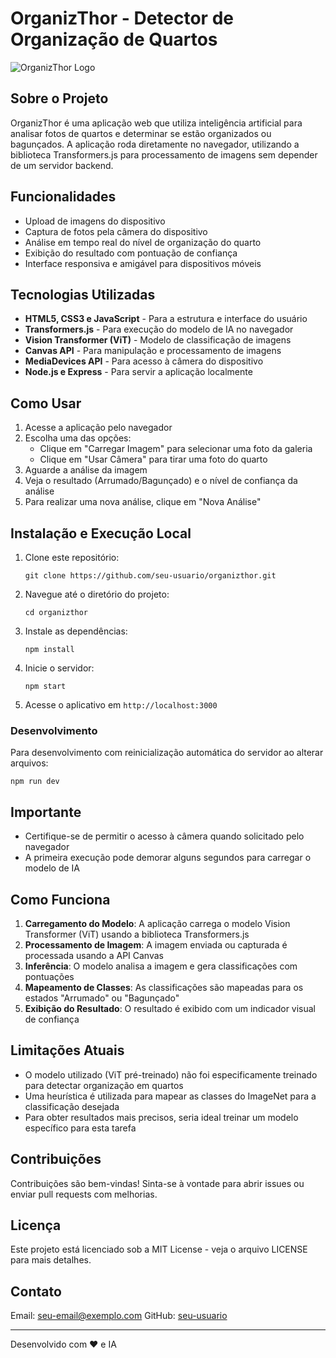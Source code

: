 # OrganizThor - Detector de Organização de Quartos

![OrganizThor Logo](https://img.shields.io/badge/OrganizThor-1.0-blue)

## Sobre o Projeto

OrganizThor é uma aplicação web que utiliza inteligência artificial para analisar fotos de quartos e determinar se estão organizados ou bagunçados. A aplicação roda diretamente no navegador, utilizando a biblioteca Transformers.js para processamento de imagens sem depender de um servidor backend.

## Funcionalidades

- Upload de imagens do dispositivo
- Captura de fotos pela câmera do dispositivo
- Análise em tempo real do nível de organização do quarto
- Exibição do resultado com pontuação de confiança
- Interface responsiva e amigável para dispositivos móveis

## Tecnologias Utilizadas

- **HTML5, CSS3 e JavaScript** - Para a estrutura e interface do usuário
- **Transformers.js** - Para execução do modelo de IA no navegador
- **Vision Transformer (ViT)** - Modelo de classificação de imagens
- **Canvas API** - Para manipulação e processamento de imagens
- **MediaDevices API** - Para acesso à câmera do dispositivo
- **Node.js e Express** - Para servir a aplicação localmente

## Como Usar

1. Acesse a aplicação pelo navegador
2. Escolha uma das opções:
   - Clique em "Carregar Imagem" para selecionar uma foto da galeria
   - Clique em "Usar Câmera" para tirar uma foto do quarto
3. Aguarde a análise da imagem
4. Veja o resultado (Arrumado/Bagunçado) e o nível de confiança da análise
5. Para realizar uma nova análise, clique em "Nova Análise"

## Instalação e Execução Local

1. Clone este repositório:
   ```
   git clone https://github.com/seu-usuario/organizthor.git
   ```

2. Navegue até o diretório do projeto:
   ```
   cd organizthor
   ```

3. Instale as dependências:
   ```
   npm install
   ```

4. Inicie o servidor:
   ```
   npm start
   ```

5. Acesse o aplicativo em `http://localhost:3000`

### Desenvolvimento

Para desenvolvimento com reinicialização automática do servidor ao alterar arquivos:

```
npm run dev
```

## Importante

- Certifique-se de permitir o acesso à câmera quando solicitado pelo navegador
- A primeira execução pode demorar alguns segundos para carregar o modelo de IA

## Como Funciona

1. **Carregamento do Modelo**: A aplicação carrega o modelo Vision Transformer (ViT) usando a biblioteca Transformers.js
2. **Processamento de Imagem**: A imagem enviada ou capturada é processada usando a API Canvas
3. **Inferência**: O modelo analisa a imagem e gera classificações com pontuações
4. **Mapeamento de Classes**: As classificações são mapeadas para os estados "Arrumado" ou "Bagunçado"
5. **Exibição do Resultado**: O resultado é exibido com um indicador visual de confiança

## Limitações Atuais

- O modelo utilizado (ViT pré-treinado) não foi especificamente treinado para detectar organização em quartos
- Uma heurística é utilizada para mapear as classes do ImageNet para a classificação desejada
- Para obter resultados mais precisos, seria ideal treinar um modelo específico para esta tarefa

## Contribuições

Contribuições são bem-vindas! Sinta-se à vontade para abrir issues ou enviar pull requests com melhorias.

## Licença

Este projeto está licenciado sob a MIT License - veja o arquivo LICENSE para mais detalhes.

## Contato

Email: seu-email@exemplo.com
GitHub: [seu-usuario](https://github.com/seu-usuario)

---

Desenvolvido com ❤️ e IA 